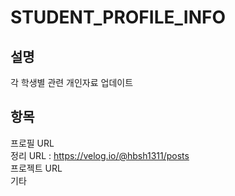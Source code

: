 # STUDENT_PROFILE_INFO
설명
---
각 학생별 관련 개인자료 업데이트 

항목
---
프로필 URL <br/>
정리 URL : https://velog.io/@hbsh1311/posts <br/>
프로젝트 URL <br/>
기타 
